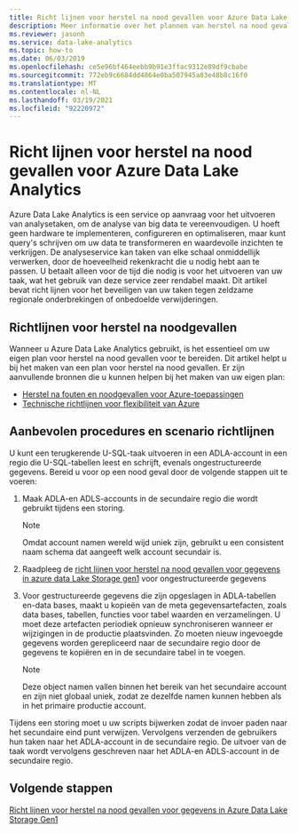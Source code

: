 ```yaml
---
title: Richt lijnen voor herstel na nood gevallen voor Azure Data Lake Analytics
description: Meer informatie over het plannen van herstel na nood gevallen voor uw Azure Data Lake Analytics-accounts.
ms.reviewer: jasonh
ms.service: data-lake-analytics
ms.topic: how-to
ms.date: 06/03/2019
ms.openlocfilehash: ce5e96bf464eebb9b91e3ffac9312e89df9cbabe
ms.sourcegitcommit: 772eb9c6684dd4864e0ba507945a83e48b8c16f0
ms.translationtype: MT
ms.contentlocale: nl-NL
ms.lasthandoff: 03/19/2021
ms.locfileid: "92220972"
---
```

# <a name="disaster-recovery-guidance-for-azure-data-lake-analytics"></a>Richt lijnen voor herstel na nood gevallen voor Azure Data Lake Analytics

Azure Data Lake Analytics is een service op aanvraag voor het uitvoeren van analysetaken, om de analyse van big data te vereenvoudigen. U hoeft geen hardware te implementeren, configureren en optimaliseren, maar kunt query's schrijven om uw data te transformeren en waardevolle inzichten te verkrijgen. De analyseservice kan taken van elke schaal onmiddellijk verwerken, door de hoeveelheid rekenkracht die u nodig hebt aan te passen. U betaalt alleen voor de tijd die nodig is voor het uitvoeren van uw taak, wat het gebruik van deze service zeer rendabel maakt. Dit artikel bevat richt lijnen voor het beveiligen van uw taken tegen zeldzame regionale onderbrekingen of onbedoelde verwijderingen.

## <a name="disaster-recovery-guidance"></a>Richtlijnen voor herstel na noodgevallen

Wanneer u Azure Data Lake Analytics gebruikt, is het essentieel om uw eigen plan voor herstel na nood gevallen voor te bereiden. Dit artikel helpt u bij het maken van een plan voor herstel na nood gevallen. Er zijn aanvullende bronnen die u kunnen helpen bij het maken van uw eigen plan:
- [Herstel na fouten en noodgevallen voor Azure-toepassingen](/azure/architecture/reliability/disaster-recovery)
- [Technische richtlijnen voor flexibiliteit van Azure](/azure/architecture/checklist/resiliency-per-service)

## <a name="best-practices-and-scenario-guidance"></a>Aanbevolen procedures en scenario richtlijnen

U kunt een terugkerende U-SQL-taak uitvoeren in een ADLA-account in een regio die U-SQL-tabellen leest en schrijft, evenals ongestructureerde gegevens.  Bereid u voor op een nood geval door de volgende stappen uit te voeren:

1. Maak ADLA-en ADLS-accounts in de secundaire regio die wordt gebruikt tijdens een storing.

   > [!NOTE]
   > Omdat account namen wereld wijd uniek zijn, gebruikt u een consistent naam schema dat aangeeft welk account secundair is.

2. Raadpleeg de [richt lijnen voor herstel na nood gevallen voor gegevens in azure data Lake Storage gen1](../data-lake-store/data-lake-store-disaster-recovery-guidance.md) voor ongestructureerde gegevens

3. Voor gestructureerde gegevens die zijn opgeslagen in ADLA-tabellen en-data bases, maakt u kopieën van de meta gegevensartefacten, zoals data bases, tabellen, functies voor tabel waarden en verzamelingen. U moet deze artefacten periodiek opnieuw synchroniseren wanneer er wijzigingen in de productie plaatsvinden. Zo moeten nieuw ingevoegde gegevens worden gerepliceerd naar de secundaire regio door de gegevens te kopiëren en in de secundaire tabel in te voegen.

   > [!NOTE]
   > Deze object namen vallen binnen het bereik van het secundaire account en zijn niet globaal uniek, zodat ze dezelfde namen kunnen hebben als in het primaire productie account.

Tijdens een storing moet u uw scripts bijwerken zodat de invoer paden naar het secundaire eind punt verwijzen. Vervolgens verzenden de gebruikers hun taken naar het ADLA-account in de secundaire regio. De uitvoer van de taak wordt vervolgens geschreven naar het ADLA-en ADLS-account in de secundaire regio.

## <a name="next-steps"></a>Volgende stappen

[Richt lijnen voor herstel na nood gevallen voor gegevens in Azure Data Lake Storage Gen1](../data-lake-store/data-lake-store-disaster-recovery-guidance.md)
